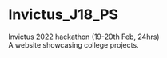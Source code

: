 # Invictus_J18_PS
Invictus 2022 hackathon (19-20th Feb, 24hrs) <br>
A website showcasing college projects.
